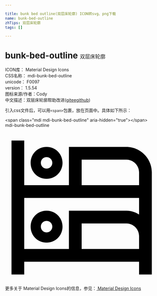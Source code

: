 ```yaml
---

title: bunk bed outline(双层床轮廓) ICON转svg、png下载
name: bunk-bed-outline
zhTips: 双层床轮廓
tags: []

---
```


# bunk-bed-outline  <small style="font-size: 60%;font-weight: 100">双层床轮廓</small>


<div class="detail-page">
<p>
<span>
ICON库：
<span class="badge-secondary badge">Material Design Icons</span> 
</span>
<br/>
<span>
CSS名称：
<span class="badge-secondary badge">mdi-bunk-bed-outline</span> 
</span>
<br/>
<span>
unicode：
<span class="badge-secondary badge">F0097</span> 
<copy-btn content='F0097' btn-title=""></copy-btn>
<copy-btn :content='String.fromCodePoint(parseInt("F0097", 16))' btn-title="复制U"></copy-btn>
</span>
<br/>
<span>
version：
<span class="badge-secondary badge">1.5.54</span> 
</span>
<br/>
<span>图标来源/作者：<span class="badge-light badge">Cody</span></span> 
<br/>
<span class="zh-detail">中文描述：<span class="badge-primary badge">双层床轮廓</span><span class="help-link"><span>帮助改进</span>(<a href="https://gitee.com/liuwave/icon-helper/edit/master/json/material/bunk-bed-outline.json" target="_blank" rel="noopener noreferrer">gitee</a><a href="https://github.com/liuwave/icon-helper/edit/master/json/material/bunk-bed-outline.json" target="_blank" rel="noopener noreferrer">github</a></span>)</span><br/>
</p>
</div>
<div class="alert alert-dark">
  <i class="mdi mdi-bunk-bed-outline mdi-48px"></i>
  <i class="mdi mdi-bunk-bed-outline mdi-36px"></i>
  <i class="mdi mdi-bunk-bed-outline mdi-24px"></i>
  <i class="mdi mdi-bunk-bed-outline mdi-18px"></i>
</div>
<div>
  <p>引入css文件后，可以用<code>&lt;span&gt;</code>包裹，放在页面中。具体如下所示：    
  </p>
  <div class="alert alert-primary" style="font-size: 14px">
    &lt;span class="mdi mdi-bunk-bed-outline" aria-hidden="true"&gt;&lt;/span&gt;
    <copy-btn content='<span class="mdi mdi-bunk-bed-outline" aria-hidden="true"></span>'></copy-btn>
  </div>
  <div class="alert alert-secondary">
    <i class="mdi mdi-bunk-bed-outline"
    style="font-size: 24px"
    aria-hidden="true"></i> mdi-bunk-bed-outline
    <copy-btn content="mdi-bunk-bed-outline" btn-title="复制图标名称"></copy-btn>
  </div>
</div>
<div id="svg" class="svg-wrap">
<svg xmlns="http://www.w3.org/2000/svg" viewBox="0 0 24 24"><path d="M1 2H3V9H10V3H19C21.2 3 23 4.8 23 7V23H21V21H3V23H1V2M12 5V9H21V7C21 5.9 20.1 5 19 5H12M3 11V19H10V13H19C19.7 13 20.4 13.2 21 13.6V11H3M6.5 13C7.9 13 9 14.1 9 15.5S7.9 18 6.5 18 4 16.9 4 15.5 5.1 13 6.5 13M6.5 14.6C6 14.6 5.6 15 5.6 15.5S6 16.4 6.5 16.4 7.4 16 7.4 15.5 7 14.6 6.5 14.6M12 15V19H21V17C21 15.9 20.1 15 19 15H12M6.5 3C7.9 3 9 4.1 9 5.5S7.9 8 6.5 8 4 6.9 4 5.5 5.1 3 6.5 3M6.5 4.6C6 4.6 5.6 5 5.6 5.5S6 6.4 6.5 6.4 7.4 6 7.4 5.5 7 4.6 6.5 4.6Z" /></svg>
</div>
<detail full-name='mdi-bunk-bed-outline'></detail>
    
<div><p>更多关于 Material Design Icons的信息，参见：<a target="_blank" href="https://iconhelper.cn/material.html"> Material Design Icons</a>
</p></div>
